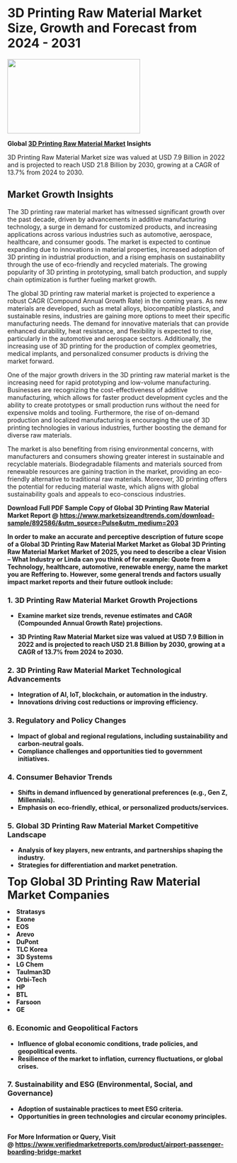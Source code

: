 <H1>3D Printing Raw Material Market Size, Growth and Forecast from 2024 - 2031</H1><img class="aligncenter size-medium wp-image-584254" src="https://thirdeyenews.in/wp-content/uploads/2024/09/Global-Market-Research-300x168.jpeg" alt="" width="300" height="168" /><p><strong>Global&nbsp;<a href="https://www.marketsizeandtrends.com/download-sample/892586/&amp;utm_source=Pulse&amp;utm_medium=203">3D Printing Raw Material Market</a> Insights</strong></p><p>3D Printing Raw Material Market size was valued at USD 7.9 Billion in 2022 and is projected to reach USD 21.8 Billion by 2030, growing at a CAGR of 13.7% from 2024 to 2030.</p><p><h2>Market Growth Insights</h2> <p>The 3D printing raw material market has witnessed significant growth over the past decade, driven by advancements in additive manufacturing technology, a surge in demand for customized products, and increasing applications across various industries such as automotive, aerospace, healthcare, and consumer goods. The market is expected to continue expanding due to innovations in material properties, increased adoption of 3D printing in industrial production, and a rising emphasis on sustainability through the use of eco-friendly and recycled materials. The growing popularity of 3D printing in prototyping, small batch production, and supply chain optimization is further fueling market growth.</p> <p><strong></strong></p> <p>The global 3D printing raw material market is projected to experience a robust CAGR (Compound Annual Growth Rate) in the coming years. As new materials are developed, such as metal alloys, biocompatible plastics, and sustainable resins, industries are gaining more options to meet their specific manufacturing needs. The demand for innovative materials that can provide enhanced durability, heat resistance, and flexibility is expected to rise, particularly in the automotive and aerospace sectors. Additionally, the increasing use of 3D printing for the production of complex geometries, medical implants, and personalized consumer products is driving the market forward.</p> <p>One of the major growth drivers in the 3D printing raw material market is the increasing need for rapid prototyping and low-volume manufacturing. Businesses are recognizing the cost-effectiveness of additive manufacturing, which allows for faster product development cycles and the ability to create prototypes or small production runs without the need for expensive molds and tooling. Furthermore, the rise of on-demand production and localized manufacturing is encouraging the use of 3D printing technologies in various industries, further boosting the demand for diverse raw materials.</p> <p>The market is also benefiting from rising environmental concerns, with manufacturers and consumers showing greater interest in sustainable and recyclable materials. Biodegradable filaments and materials sourced from renewable resources are gaining traction in the market, providing an eco-friendly alternative to traditional raw materials. Moreover, 3D printing offers the potential for reducing material waste, which aligns with global sustainability goals and appeals to eco-conscious industries.</p> <p><strong></p><p><span class=""><strong>Download Full PDF Sample Copy of Global 3D Printing Raw Material Market Report</strong> @ <a href="https://www.marketsizeandtrends.com/download-sample/892586/&amp;utm_source=Pulse&amp;utm_medium=203" target="_blank">https://www.marketsizeandtrends.com/download-sample/892586/&amp;utm_source=Pulse&amp;utm_medium=203</a></span></p><p>In order to make an accurate and perceptive description of future scope of a Global&nbsp;3D Printing Raw Material Market Market as Global&nbsp;3D Printing Raw Material Market Market of 2025, you need to describe a clear Vision &ndash; What Industry or Linda can you think of for example: Quote from a Technology, healthcare, automotive, renewable energy, name the market you are Reffering to. However, some general trends and factors usually impact market reports and their future outlook include:</p><h3>1.&nbsp;<strong>3D Printing Raw Material Market Growth Projections</strong></h3><ul><li>Examine market size trends, revenue estimates and CAGR (Compounded Annual Growth Rate) projections.</li><li><p>3D Printing Raw Material Market size was valued at USD 7.9 Billion in 2022 and is projected to reach USD 21.8 Billion by 2030, growing at a CAGR of 13.7% from 2024 to 2030.</p></li></ul><h3>2.&nbsp;<strong>3D Printing Raw Material Market Technological Advancements</strong></h3><ul><li>Integration of AI, IoT, blockchain, or automation in the industry.</li><li>Innovations driving cost reductions or improving efficiency.</li></ul><h3>3.&nbsp;<strong>Regulatory and Policy Changes</strong></h3><ul><li>Impact of global and regional regulations, including sustainability and carbon-neutral goals.</li><li>Compliance challenges and opportunities tied to government initiatives.</li></ul><h3>4.&nbsp;<strong>Consumer Behavior Trends</strong></h3><ul><li>Shifts in demand influenced by generational preferences (e.g., Gen Z, Millennials).</li><li>Emphasis on eco-friendly, ethical, or personalized products/services.</li></ul><h3>5.&nbsp;<strong>Global 3D Printing Raw Material Market Competitive Landscape</strong></h3><ul><li>Analysis of key players, new entrants, and partnerships shaping the industry.</li><li>Strategies for differentiation and market penetration.</li></ul><p data-pm-slice="1 1 []"><span style="color: inherit; font-family: inherit; font-size: 25px;">Top Global 3D Printing Raw Material Market Companies</span></p><div class="" data-test-id=""><p><li>Stratasys</li><li> Exone</li><li> EOS</li><li> Arevo</li><li> DuPont</li><li> TLC Korea</li><li> 3D Systems</li><li> LG Chem</li><li> Taulman3D</li><li> Orbi-Tech</li><li> HP</li><li> BTL</li><li> Farsoon</li><li> GE</li></p></div><h3>6.&nbsp;<strong>Economic and Geopolitical Factors</strong></h3><ul><li>Influence of global economic conditions, trade policies, and geopolitical events.</li><li>Resilience of the market to inflation, currency fluctuations, or global crises.</li></ul><h3>7.&nbsp;<strong>Sustainability and ESG (Environmental, Social, and Governance)</strong></h3><ul><li>Adoption of sustainable practices to meet ESG criteria.</li><li>Opportunities in green technologies and circular economy principles.</li></ul><h2><strong style="font-size: 14px;">For More Information or Query, Visit @&nbsp;</strong><a style="background-color: #ffffff; font-size: 14px;" href="https://www.marketsizeandtrends.com/report/3d-printing-raw-material-market/" target="_blank">https://www.verifiedmarketreports.com/product/airport-passenger-boarding-bridge-market</a></h2>
